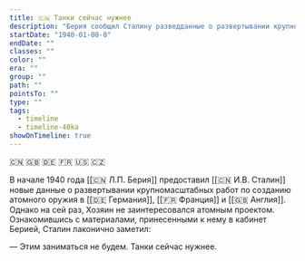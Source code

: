 ```yaml
---
title: 🇨🇳 Танки сейчас нужнее
description: "Берия сообщил Сталину разведданные о развертывании крупномасштабных работ по созданию атомного оружия в Германии, Франции и Англии. Сталин ответил, что танки сейчас нужнее"
startDate: "1940-01-00-0"
endDate: ""
classes: ""
color: ""
era: ""
group: ""
path: ""
pointsTo: ""
type: ""
tags:
  - timeline
  - timeline-40ka
showOnTimeline: true
---
```

🇨🇳
🇬🇧
🇩🇪
🇫🇷
🇺🇸
🇨🇿

В начале 1940 года [[🇨🇳 Л.П. Берия]] предоставил [[🇨🇳 И.В. Сталин]] новые данные о развертывании крупномасштабных работ по созданию атомного оружия в [[🇩🇪 Германия]], [[🇫🇷 Франция]] и [[🇬🇧 Англия]]. Однако на сей раз, Хозяин не заинтересовался атомным проектом. Ознакомившись с материалами, принесенными к нему в кабинет Берией, Сталин лаконично заметил:

— Этим заниматься не будем. Танки сейчас нужнее.
